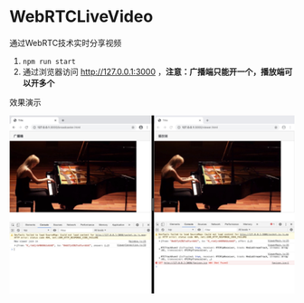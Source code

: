 # WebRTCLiveVideo
通过WebRTC技术实时分享视频

1. `npm run start`
1.  通过浏览器访问 http://127.0.0.1:3000 ，**注意：广播端只能开一个，播放端可以开多个**


效果演示  

![screenshots/preview.jpg](screenshots/preview.jpg)
